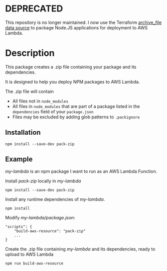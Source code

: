 # DEPRECATED

This repository is no longer maintained. I now use the Terraform [archive_file data source](https://www.terraform.io/docs/providers/archive/d/archive_file.html) to package Node.JS applications for deployment to AWS Lambda.

# Description

This package creates a .zip file containing your package and its dependencies.

It is designed to help you deploy NPM packages to AWS Lambda.

The .zip file will contain
- All files not in `node_modules`
- All files in `node_modules` that are part of a package listed in the `dependencies` field of your `package.json`
- Files may be excluded by adding glob patterns to `.packignore`

## Installation

`npm install --save-dev pack-zip`

## Example

_my-lambda_ is an npm package I want to run as an AWS Lambda Function.

Install _pack-zip_ locally in _my-lambda_
```
npm install --save-dev pack-zip
```

Install any runtime dependencies of _my-lambda_.
```
npm install
```

Modify _my-lambda/package.json_:
```
"scripts": {
    "build-aws-resource": "pack-zip"
    ...
}
```

Create the .zip file containing _my-lambda_ and its dependencies, ready to upload to AWS Lambda
```
npm run build-aws-resource
```
